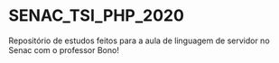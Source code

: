 # SENAC_TSI_PHP_2020
Repositório de estudos feitos para a aula de linguagem de servidor no Senac com o professor Bono!
